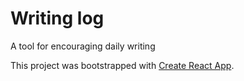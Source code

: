 # Writing log

A tool for encouraging daily writing

This project was bootstrapped with [Create React App](https://github.com/facebookincubator/create-react-app).
